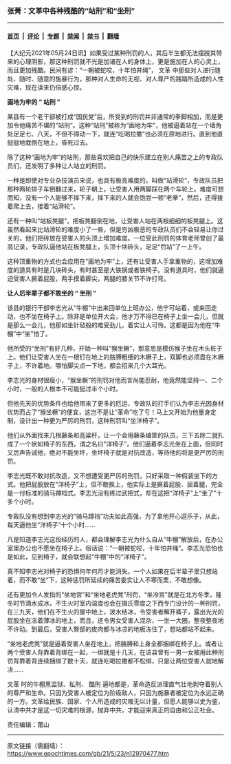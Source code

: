 ### 张菁：文革中各种残酷的“站刑”和“坐刑”

---

#### [首页](../../../..?n12970477) &nbsp;|&nbsp; [评论](../../../../../epoch-comment?n12970477) &nbsp;|&nbsp; [专题](../../../../../epoch-special?n12970477) &nbsp;|&nbsp; [禁闻](../../../../../epoch-news?n12970477) &nbsp;|&nbsp; [禁书](../../../../../books?n12970477) &nbsp;|&nbsp; [翻墙](https://github.com/gfw-breaker/nogfw/blob/master/README.md?n12970477)


<div class="post_content" id="artbody" itemprop="articleBody">
 <!-- article content begin -->
 <p>
  【大纪元2021年05月24日讯】如果受过某种刑罚的人，其后半生都无法摆脱其带来的心理阴影，那这种刑罚就不光是加诸在人的身体上，更是施加在人的心灵上，而且更加残酷。民间有谚：“一朝被蛇咬，十年怕井绳”，
  <ok href="https://www.epochtimes.com/gb/tag/%E6%96%87%E9%9D%A9.html">
   文革
  </ok>
  中那些对人进行随处、随时、随意的施暴行为，那种对人生命的无视、对人尊严的践踏所造成的人性灾难，现在读来仍倍感心惊。
 </p>
 <p>
  <strong>
   画地为牢的
  </strong>
  <strong>
   “
  </strong>
  <strong>
   站刑
  </strong>
  <strong>
   ”
  </strong>
 </p>
 <p>
  某县有一个老干部被打成“国民党”后，所受到的刑罚并非通常的拳脚相加，而是更加令他痛苦不堪的“站刑”。这种“站刑”被称为“画地为牢”，他被逼着站在一个墙角处足足七、八天，不但不得动一下，就连“吃喝拉撒”也必须在原地进行。直到他直挺挺地栽倒在地上，昏死过去。
 </p>
 <p>
  除了这种“画地为牢”的站刑，那些喜欢把自己的快乐建立在别人痛苦之上的专政队员们，还发明了多种让人站立的刑罚。
 </p>
 <p>
  一种是即使对专业杂技演员来说，也具有极高难度的，叫做“站滑轮”，专政队员把那种两轮排子车倒翻过来，轮子朝上，让受害人用两脚踩在两个车轮上。难度可想而知，没有一个人能够不摔下来，摔下来的人就会饱尝一顿“老拳”，然后，还得接着爬上去，接着“站滑轮”。
 </p>
 <p>
  还有一种叫“站板凳腿”，把板凳翻倒在地，让受害人站在两根细细的板凳腿上。这虽然看起来比站滑轮的难度小了一些，但是穷凶极恶的专政队员们不会轻易让你过关的，他们把砖放在受害人的头顶上增加难度。一位受此刑罚的体育老师曾创了最高记录，专政队逼他站在板凳腿上，头顶十块砖头，足足“罚站”了一上午。
 </p>
 <p>
  这种顶重物的方式也会应用在“画地为牢”上，还有让受害人手拿重物的，这增加难度的道具有时是几块砖头，有时甚至是大铁锅或者铁椅子。没有道具时，他们就逼迫受害人撅着屁股，两手摸着脚尖，两腿的膝关节不许打弯。
 </p>
 <p>
  <strong>
   让人后半辈子都不敢坐的
  </strong>
  <strong>
   “
  </strong>
  <strong>
   坐刑
  </strong>
  <strong>
   ”
  </strong>
 </p>
 <p>
  该县的银行干部李志光从“牛棚”中出来回单位上班办公，他宁可站着，或来回走动，也不坐在椅子上。除非是单位开大会，他才万不得已在椅子上坐一会儿，但就是那么一会儿，他那如坐针毡般的难受劲儿，着实让人可怜。这都是因为他在“牛棚”中“坐”怕了。
 </p>
 <p>
  他所受的“坐刑”有好几种，开始一种叫“猴坐橛”，那意思是模仿猴子坐在木头桩子上。他们让受害人坐在一根钉在地上的胳膊粗细的木橛子上，双脚也必须盘在木橛子上，不许着地。哪怕脚尖点一下地，都会招来几个大耳光。
 </p>
 <p>
  李志光的身材很瘦小，“猴坐橛”的刑罚对他而言尚能忍耐，他竟然能坚持一、二个小时，一般的人根本不可能挺过半个小时。
 </p>
 <p>
  但他先天的优势条件也给他带来了更多的厄运，专政队的打手们认为李志光因身材优势而占了“猴坐橛”的便宜，这岂不是让“革命”吃了亏！马上又开始为他量身定制，设计出一种更为严厉的刑罚，这种刑罚叫“坐洋椅子”。
 </p>
 <p>
  他们从外面找来几根藤条和高粱秆，让一个会用藤条编筐的队员，三下五除二就扎成了一个状如椅子的东西，谓之名曰“洋椅子”。他们逼着李志光坐在上面，但同时又厉声告诫他，绝对不能坐坏，坐坏椅子就是对抗改造，等待他的将是更严厉的刑罚。
 </p>
 <p>
  李志光既不敢对抗改造，又不想遭受更严厉的刑罚，只好采取一种假装坐下的方式。他把屁股放在“洋椅子”上，但不敢挨上，他实际上是撅着屁股、屈着腿，完全是一付标准的骑马蹲裆式。李志光没有练过武把式，却在这把“洋椅子”上“坐了”十多个小时。
 </p>
 <p>
  专政队没有想到李志光的“骑马蹲裆”功夫如此高强，为了拿他开心逗乐子，从此，每天逼他坐“洋椅子”十个小时……
 </p>
 <p>
  凡是知道李志光这段经历的人，都会理解李志光为什么自从“牛棚”解放后，在办公室里办公也不愿坐在椅子上。俗话说：“一朝被蛇咬，十年怕井绳”。李志光恐怕也是如此，见到椅子，就会联想起“牛棚”中的“洋椅子”。
 </p>
 <p>
  真不知李志光对椅子的恐惧何年何月才能消失。一个人如果在后半辈子里只想站着，而不敢“坐”下，这种惩罚所延续的痛苦委实让人不寒而栗，不敢想像。
 </p>
 <p>
  还有更加令人发指的“坐地宫”和“坐地老虎凳”刑罚，“坐冷宫”就是在北方冬季，隆冬时节滴水成冰，不生火时室内温度也会在摄氏零度之下而专门设计的一种刑罚，在三九天，他们在不生火的屋中地上，泼水结冰，令受害者解开裤子，露出光光的屁股坐在冻着薄冰的地上，而且，还令男女受害人混杂，一坐一大圈，整夜整夜地不许动。到最后，受害人臀部的皮肉都与冰凉的地板冻住了，想站都站不起来。
 </p>
 <p>
  “坐地老虎凳”就是逼着受害人坐在地上，把胳膊和上身全都捆绑在椅子上。或者让两个受害人背靠着背绑在一起，一绑就是十几天，在该县曾有一男一女被用此种刑罚背靠着背连续捆绑了数十天，就连吃喝拉撒都不松绑，只是让两位受害人就地解决……
 </p>
 <p>
  <ok href="https://www.epochtimes.com/gb/tag/%E6%96%87%E9%9D%A9.html">
   文革
  </ok>
  时的牛棚黑监狱、私刑、
  <ok href="https://www.epochtimes.com/gb/tag/%E9%85%B7%E5%88%91.html">
   酷刑
  </ok>
  遍地都是，革命造反派理直气壮地剥夺着别人的尊严和生命。只因为受害人被定位为阶级敌人，只因为施暴者被定位为永远正确的一方。文革给民族、国家、个人所造成的灾难无以计量，但愿人能够以史为鉴，认清中共才是这一切灾难的根源，抛弃中共，才能迎来真正的自由和公正社会。
 </p>
 <p>
  责任编辑：莆山
 </p>
 <!-- article content end -->
 <div id="below_article_ad">
 </div>
</div>


---

原文链接（需翻墙）：https://www.epochtimes.com/gb/21/5/23/n12970477.htm